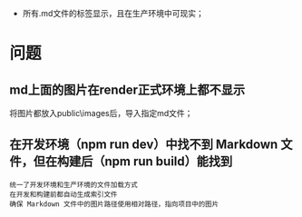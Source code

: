 * 所有.md文件的标签显示，且在生产环境中可现实；

# 问题
## md上面的图片在render正式环境上都不显示
将图片都放入public\images后，导入指定md文件；

## 在开发环境（npm run dev）中找不到 Markdown 文件，但在构建后（npm run build）能找到
```
统一了开发环境和生产环境的文件加载方式
在开发和构建前都自动生成索引文件
确保 Markdown 文件中的图片路径使用相对路径，指向项目中的图片
```